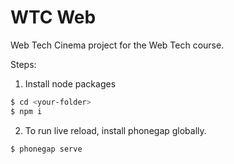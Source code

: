# WTC Web

Web Tech Cinema project for the Web Tech course.

Steps:  
1) Install node packages
```sh
$ cd <your-folder>
$ npm i
```
2) To run live reload, install phonegap globally.
```sh
$ phonegap serve
```
